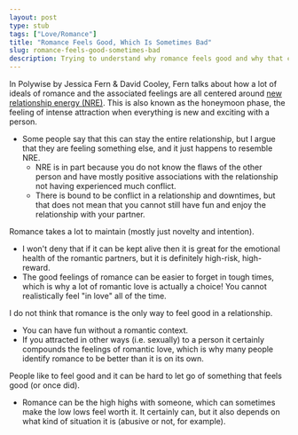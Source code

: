 ```yaml
---
layout: post
type: stub
tags: ["Love/Romance"]
title: "Romance Feels Good, Which Is Sometimes Bad"
slug: romance-feels-good-sometimes-bad
description: Trying to understand why romance feels good and why that can lead to certain problems.
---
```


In Polywise by Jessica Fern & David Cooley, Fern talks about how a lot of ideals of romance and the associated feelings are all centered around [new relationship energy (NRE)](https://en.wikipedia.org/wiki/New_relationship_energy). This is also known as the honeymoon phase, the feeling of intense attraction when everything is new and exciting with a person.
* Some people say that this can stay the entire relationship, but I argue that they are feeling something else, and it just happens to resemble NRE.
    * NRE is in part because you do not know the flaws of the other person and have mostly positive associations with the relationship not having experienced much conflict.
    * There is bound to be conflict in a relationship and downtimes, but that does not mean that you cannot still have fun and enjoy the relationship with your partner.

Romance takes a lot to maintain (mostly just novelty and intention).
* I won't deny that if it can be kept alive then it is great for the emotional health of the romantic partners, but it is definitely high-risk, high-reward.
* The good feelings of romance can be easier to forget in tough times, which is why a lot of romantic love is actually a choice! You cannot realistically feel "in love" all of the time.

I do not think that romance is the only way to feel good in a relationship.
* You can have fun without a romantic context.
* If you attracted in other ways (i.e. sexually) to a person it certainly compounds the feelings of romantic love, which is why many people identify romance to be better than it is on its own.

People like to feel good and it can be hard to let go of something that feels good (or once did).
* Romance can be the high highs with someone, which can sometimes make the low lows feel worth it. It certainly can, but it also depends on what kind of situation it is (abusive or not, for example).